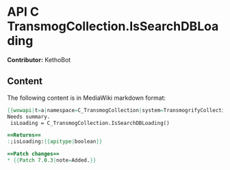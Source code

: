 # API C TransmogCollection.IsSearchDBLoading

**Contributor:** KethoBot

## Content

The following content is in MediaWiki markdown format:

```mediawiki
{{wowapi|t=a|namespace=C_TransmogCollection|system=TransmogrifyCollection}}
Needs summary.
 isLoading = C_TransmogCollection.IsSearchDBLoading()

==Returns==
:;isLoading:{{apitype|boolean}}

==Patch changes==
* {{Patch 7.0.3|note=Added.}}
```